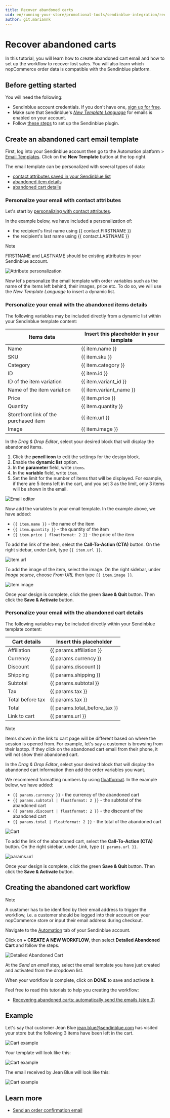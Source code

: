 ```yaml
---
title: Recover abandoned carts
uid: en/running-your-store/promotional-tools/sendinblue-integration/recover-abandoned-carts
author: git.mariannk
---
```


# Recover abandoned carts

In this tutorial, you will learn how to create abandoned cart email and how to set up the workflow to recover lost sales. You will also learn which nopCommerce order data is compatible with the Sendinblue platform.

## Before getting started

You will need the following:
* Sendinblue account credentials. If you don't have one, [sign up for free](https://app.sendinblue.com/account/register/?tap_a=30591-fb13f0&tap_s=840216-5153c7). 
* Make sure that Sendinblue's [*New Template Language*](https://help.sendinblue.com/hc/en-us/articles/360000659260?tap_a=30591-fb13f0&tap_s=840216-5153c7) for emails is enabled on your account.
* Follow [these steps](xref:en/running-your-store/promotional-tools/sendinblue-integration/set-up-sendinblue-plugin) to set up the Sendinblue plugin.

## Create an abandoned cart email template

First, log into your Sendinblue account then go to the Automation platform > [Email Templates](https://my.sendinblue.com/camp/lists/template?tap_a=30591-fb13f0&tap_s=840216-5153c7). Click on the **New Template** button at the top right.

The email template can be personalized with several types of data:

* [contact attributes saved in your Sendinblue list](#personalize-your-email-with-contact-attributes)
* [abandoned item details](#personalize-your-email-with-the-abandoned-items-details)
* [abandoned cart details](#personalize-your-email-with-the-abandoned-cart-details)

### Personalize your email with contact attributes

Let's start by [personalizing with contact attributes](https://help.sendinblue.com/hc/en-us/articles/360001008200?tap_a=30591-fb13f0&tap_s=840216-5153c7).

In the example below, we have included a personalization of:

* the recipient's first name using {{ contact.FIRSTNAME }}
* the recipient's last name using {{ contact.LASTNAME }}

> [!NOTE]
> FIRSTNAME and LASTNAME should be existing attributes in your Sendinblue account.

![Attribute personalization](_static/recover-abandoned-carts/attribute-personalization.gif)

Now let's personalize the email template with order variables such as the name of the items left behind, their images, price etc. To do so, we will use the *New Template Language* to insert a dynamic list.

### Personalize your email with the abandoned items details

The following variables may be included directly from a dynamic list within your Sendinblue template content:

| Items data | Insert this placeholder in your template |
| ------------- | ------------- |
| Name | {{ item.name }} |
| SKU | {{ item.sku }} |
| Category | {{ item.category }} |
| ID | {{ item.id }} |
| ID of the item variation | {{ item.variant_id }} |
| Name of the item variation | {{ item.variant_name }} |
| Price | {{ item.price }} |
| Quantity | {{ item.quantity }} |
| Storefront link of the purchased item | {{ item.url }} |
| Image | {{ item.image }} |

In the *Drag & Drop Editor*, select your desired block that will display the abandoned items.

1. Click the **pencil icon** to edit the settings for the design block.
1. Enable the **dynamic list** option.
1. In the **parameter** field, write `items`.
1. In the **variable** field, write `item`.
1. Set the limit for the number of items that will be displayed. For example, if there are 5 items left in the cart, and you set 3 as the limit, only 3 items will be shown in the email.

![Email editor](_static/recover-abandoned-carts/items.jpg)

Now add the variables to your email template. In the example above, we have added:
* `{{ item.name }}` - the name of the item
* `{{ item.quantity }}` - the quantity of the item
* `{{ item.price | floatformat: 2 }}` - the price of the item

To add the link of the item, select the **Call-To-Action (CTA)** button. On the right sidebar, under *Link*, type `{{ item.url }}`.

![item.url](_static/recover-abandoned-carts/item-url.jpg)

To add the image of the item, select the image. On the right sidebar, under *Image source*, choose *From URL* then type `{{ item.image }}`.

![item.image](_static/recover-abandoned-carts/item-image.jpg)

Once your design is complete, click the green **Save & Quit** button. Then click the **Save & Activate** button.

### Personalize your email with the abandoned cart details

The following variables may be included directly within your Sendinblue template content:

| Cart details | Insert this placeholder |
| ------------- | ------------- |
| Affiliation | {{ params.affiliation }} |
| Currency | {{ params.currency }} |
| Discount | {{ params.discount }} |
| Shipping | {{ params.shipping }} |
| Subtotal | {{ params.subtotal }} |
| Tax | {{ params.tax }} |
| Total before tax | {{ params.tax }} |
| Total | {{ params.total_before_tax }} |
| Link to cart | {{ params.url }} |

> [!NOTE]
> Items shown in the link to cart page will be different based on where the session is opened from. For example, let's say a customer is browsing from their laptop. If they click on the abandoned cart email from their phone, it will not show their abandoned cart.

In the *Drag & Drop Editor*, select your desired block that will display the abandoned cart information then add the order variables you want.

We recommend formatting numbers by using [floatformat](https://help.sendinblue.com/hc/en-us/articles/360000268730?utm_source=nopcommerce_plugin&utm_medium=plugin&utm_campaign=module_link#numbers). In the example below, we have added:

* `{{ params.currency }}` - the currency of the abandoned cart
* `{{ params.subtotal | floatformat: 2 }}` - the subtotal of the abandoned cart
* `{{ params.discount | floatformat: 2 }}` - the discount of the abandoned cart
* `{{ params.total | floatformat: 2 }}` - the total of the abandoned cart

![Cart](_static/recover-abandoned-carts/cart.jpg)

To add the link of the abandoned cart, select the **Call-To-Action (CTA)** button. On the right sidebar, under *Link*, type `{{ params.url }}`.

![params.url](_static/recover-abandoned-carts/url.jpg)

Once your design is complete, click the green **Save & Quit** button. Then click the **Save & Activate** button.


## Creating the abandoned cart workflow

> [!NOTE]
> A customer has to be identified by their email address to trigger the workflow, i.e. a customer should be logged into their account on your nopCommerce store or input their email address during checkout.

Navigate to the [Automation](https://automation.sendinblue.com/?utm_source=nopcommerce_plugin&utm_medium=plugin&utm_campaign=module_link) tab of your Sendinblue account.

Click on **+ CREATE A NEW WORKFLOW**, then select **Detailed Abandoned Cart** and follow the steps.

![Detailed Abandoned Cart](_static/recover-abandoned-carts/detailed-abandoned-cart.jpg)

At the *Send an email* step, select the email template you have just created and activated from the dropdown list.

When your workflow is complete, click on **DONE** to save and activate it.

Feel free to read this tutorials to help you creating the workflow: 
* [Recovering abandoned carts: automatically send the emails (step 3)](https://help.sendinblue.com/hc/en-us/articles/360002761299?utm_source=nopcommerce_plugin&utm_medium=plugin&utm_campaign=module_link)


## Example

Let's say that customer Jean Blue jean.blue@sendinblue.com has visited your store but the following 3 items have been left in the cart.

![Cart example](_static/recover-abandoned-carts/cart-example.jpg)

Your template will look like this:

![Cart example](_static/recover-abandoned-carts/template.jpg)

The email received by Jean Blue will look like this:

![Cart example](_static/recover-abandoned-carts/email.jpg)


## Learn more
* [Send an order confirmation email](xref:en/running-your-store/promotional-tools/sendinblue-integration/send-an-order-confirmation-email)
